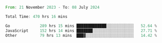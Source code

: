 <!--START_SECTION:waka-->

```rust
From: 21 November 2023 - To: 08 July 2024

Total Time: 470 hrs 16 mins

Go             289 hrs 15 mins █████████████░░░░░░░░░░░░   52.64 %
JavaScript     152 hrs 14 mins ███████░░░░░░░░░░░░░░░░░░   27.71 %
Other          79 hrs 13 mins  ███▓░░░░░░░░░░░░░░░░░░░░░   14.42 %
```

<!--END_SECTION:waka-->
